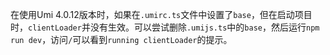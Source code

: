 在使用Umi 4.0.12版本时，如果在`.umirc.ts`文件中设置了`base`，但在启动项目时，`clientLoader`并没有生效。可以尝试删除`.umijs.ts`中的`base`，然后运行`npm run dev`，访问`/`可以看到`running clientLoader`的提示。

